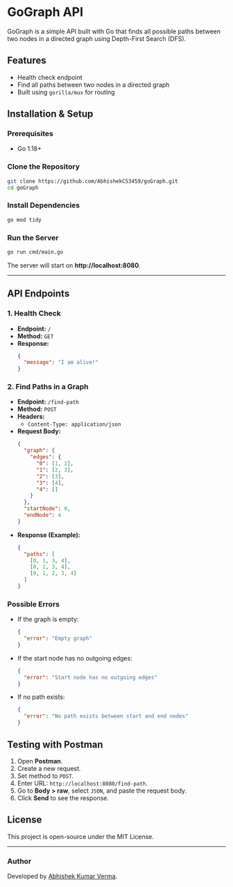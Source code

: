 # GoGraph API

GoGraph is a simple API built with Go that finds all possible paths between two nodes in a directed graph using Depth-First Search (DFS).

## Features
- Health check endpoint
- Find all paths between two nodes in a directed graph
- Built using `gorilla/mux` for routing

## Installation & Setup

### Prerequisites
- Go 1.18+

### Clone the Repository
```sh
git clone https://github.com/AbhishekCS3459/goGraph.git
cd goGraph
```

### Install Dependencies
```sh
go mod tidy
```

### Run the Server
```sh
go run cmd/main.go
```
The server will start on **http://localhost:8080**.

---

## API Endpoints

### 1. Health Check
- **Endpoint:** `/`
- **Method:** `GET`
- **Response:**
  ```json
  {
    "message": "I am alive!"
  }
  ```

### 2. Find Paths in a Graph
- **Endpoint:** `/find-path`
- **Method:** `POST`
- **Headers:**
  - `Content-Type: application/json`
- **Request Body:**
  ```json
  {
    "graph": {
      "edges": {
        "0": [1, 2],
        "1": [2, 3],
        "2": [3],
        "3": [4],
        "4": []
      }
    },
    "startNode": 0,
    "endNode": 4
  }
  ```
- **Response (Example):**
  ```json
  {
    "paths": [
      [0, 1, 3, 4],
      [0, 2, 3, 4],
      [0, 1, 2, 3, 4]
    ]
  }
  ```

### Possible Errors
- If the graph is empty:
  ```json
  {
    "error": "Empty graph"
  }
  ```
- If the start node has no outgoing edges:
  ```json
  {
    "error": "Start node has no outgoing edges"
  }
  ```
- If no path exists:
  ```json
  {
    "error": "No path exists between start and end nodes"
  }
  ```

## Testing with Postman
1. Open **Postman**.
2. Create a new request.
3. Set method to `POST`.
4. Enter URL: `http://localhost:8080/find-path`.
5. Go to **Body > raw**, select `JSON`, and paste the request body.
6. Click **Send** to see the response.

## License
This project is open-source under the MIT License.

---

### Author
Developed by [Abhishek Kumar Verma](https://github.com/AbhishekCS3459).

